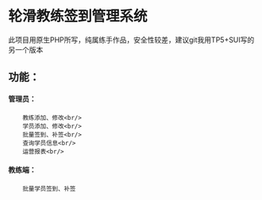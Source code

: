 # 轮滑教练签到管理系统
此项目用原生PHP所写，纯属练手作品，安全性较差，建议git我用TP5+SUI写的另一个版本
## 功能：
#### 管理员：
 		教练添加、修改<br/>
 		学员添加、修改<br/>
 		批量签到、补签<br/>
 		查询学员信息<br/>
 		运营报表<br/>
#### 教练端：
 		批量学员签到、补签
